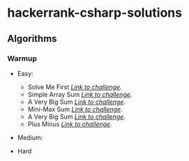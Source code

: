 # hackerrank-csharp-solutions

## Algorithms
### Warmup
- Easy:
	- Solve Me First *[Link to challenge](https://www.hackerrank.com/challenges/solve-me-first/problem?isFullScreen=true)*.
	- Simple Array Sum *[Link to challenge](https://www.hackerrank.com/challenges/simple-array-sum/problem?isFullScreen=true)*.
	- A Very Big Sum *[Link to challenge](https://www.hackerrank.com/challenges/a-very-big-sum/problem?isFullScreen=true)*.
	- Mini-Max Sum *[Link to challenge](https://www.hackerrank.com/challenges/mini-max-sum/problem?isFullScreen=true)*.
	- A Very Big Sum *[Link to challenge](https://www.hackerrank.com/challenges/a-very-big-sum/problem?isFullScreen=true)*.
	- Plus Minus *[Link to challenge](https://www.hackerrank.com/challenges/plus-minus/problem?isFullScreen=true)*.

- Medium:
- Hard

